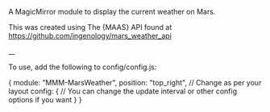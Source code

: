 A MagicMirror module to display the current weather on Mars.

This was created using The {MAAS} API found at https://github.com/ingenology/mars_weather_api

__

To use, add the following to config/config.js:

{
    module: "MMM-MarsWeather",
    position: "top_right", // Change as per your layout
    config: {
        // You can change the update interval or other config options if you want
    }
}
